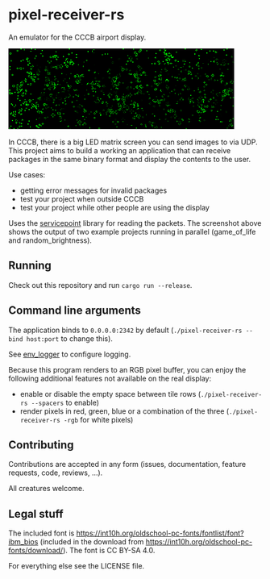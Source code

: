 # pixel-receiver-rs

An emulator for the CCCB airport display. 

![example render](example_render.png)

In CCCB, there is a big LED matrix screen you can send images to via UDP. 
This project aims to build a working an application that can receive packages in the same binary format and display the contents to the user.

Use cases:
- getting error messages for invalid packages
- test your project when outside CCCB
- test your project while other people are using the display

Uses the [servicepoint](https://github.com/cccb/servicepoint) library for reading the packets.
The screenshot above shows the output of two example projects running in parallel (game_of_life and random_brightness).

## Running

Check out this repository and run `cargo run --release`.

## Command line arguments

The application binds to `0.0.0.0:2342` by default (`./pixel-receiver-rs --bind host:port` to change this).

See [env_logger](https://docs.rs/env_logger/latest/env_logger/) to configure logging.

Because this program renders to an RGB pixel buffer, you can enjoy the following additional features not available on the real display:

- enable or disable the empty space between tile rows (`./pixel-receiver-rs --spacers` to enable)
- render pixels in red, green, blue or a combination of the three (`./pixel-receiver-rs -rgb` for white pixels)

## Contributing

Contributions are accepted in any form (issues, documentation, feature requests, code, reviews, ...).

All creatures welcome.

## Legal stuff

The included font is https://int10h.org/oldschool-pc-fonts/fontlist/font?ibm_bios (included in the download from https://int10h.org/oldschool-pc-fonts/download/). The font is CC BY-SA 4.0.

For everything else see the LICENSE file.

